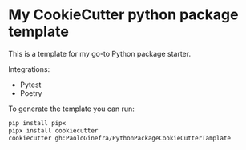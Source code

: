 # My CookieCutter python package template

This is a template for my go-to Python package starter.

Integrations:

- Pytest
- Poetry

To generate the template you can run:

```bash
pip install pipx
pipx install cookiecutter
cookiecutter gh:PaoloGinefra/PythonPackageCookieCutterTamplate
```
